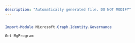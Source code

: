 ```yaml
---
description: "Automatically generated file. DO NOT MODIFY"
---
```


```powershell

Import-Module Microsoft.Graph.Identity.Governance

Get-MgProgram

```
